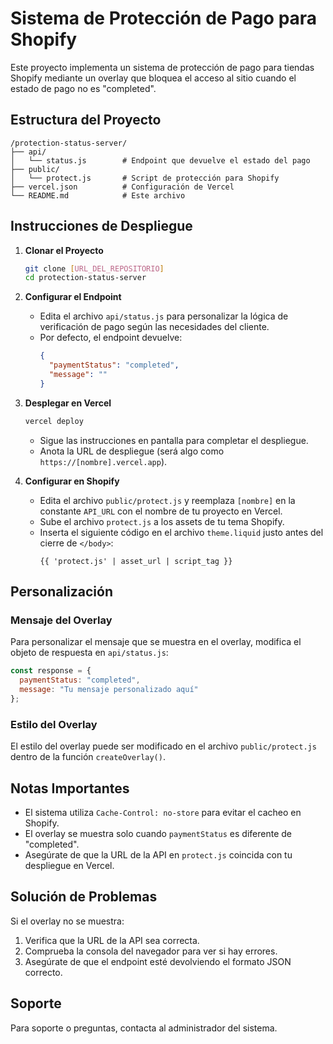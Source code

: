 # Sistema de Protección de Pago para Shopify

Este proyecto implementa un sistema de protección de pago para tiendas Shopify mediante un overlay que bloquea el acceso al sitio cuando el estado de pago no es "completed".

## Estructura del Proyecto

```
/protection-status-server/
├── api/
│   └── status.js        # Endpoint que devuelve el estado del pago
├── public/
│   └── protect.js       # Script de protección para Shopify
├── vercel.json          # Configuración de Vercel
└── README.md            # Este archivo
```

## Instrucciones de Despliegue

1. **Clonar el Proyecto**
   ```bash
   git clone [URL_DEL_REPOSITORIO]
   cd protection-status-server
   ```

2. **Configurar el Endpoint**
   - Edita el archivo `api/status.js` para personalizar la lógica de verificación de pago según las necesidades del cliente.
   - Por defecto, el endpoint devuelve:
     ```json
     {
       "paymentStatus": "completed",
       "message": ""
     }
     ```

3. **Desplegar en Vercel**
   ```bash
   vercel deploy
   ```
   - Sigue las instrucciones en pantalla para completar el despliegue.
   - Anota la URL de despliegue (será algo como `https://[nombre].vercel.app`).

4. **Configurar en Shopify**
   - Edita el archivo `public/protect.js` y reemplaza `[nombre]` en la constante `API_URL` con el nombre de tu proyecto en Vercel.
   - Sube el archivo `protect.js` a los assets de tu tema Shopify.
   - Inserta el siguiente código en el archivo `theme.liquid` justo antes del cierre de `</body>`:
     ```liquid
     {{ 'protect.js' | asset_url | script_tag }}
     ```

## Personalización

### Mensaje del Overlay
Para personalizar el mensaje que se muestra en el overlay, modifica el objeto de respuesta en `api/status.js`:

```javascript
const response = {
  paymentStatus: "completed",
  message: "Tu mensaje personalizado aquí"
};
```

### Estilo del Overlay
El estilo del overlay puede ser modificado en el archivo `public/protect.js` dentro de la función `createOverlay()`.

## Notas Importantes

- El sistema utiliza `Cache-Control: no-store` para evitar el cacheo en Shopify.
- El overlay se muestra solo cuando `paymentStatus` es diferente de "completed".
- Asegúrate de que la URL de la API en `protect.js` coincida con tu despliegue en Vercel.

## Solución de Problemas

Si el overlay no se muestra:
1. Verifica que la URL de la API sea correcta.
2. Comprueba la consola del navegador para ver si hay errores.
3. Asegúrate de que el endpoint esté devolviendo el formato JSON correcto.

## Soporte

Para soporte o preguntas, contacta al administrador del sistema. 